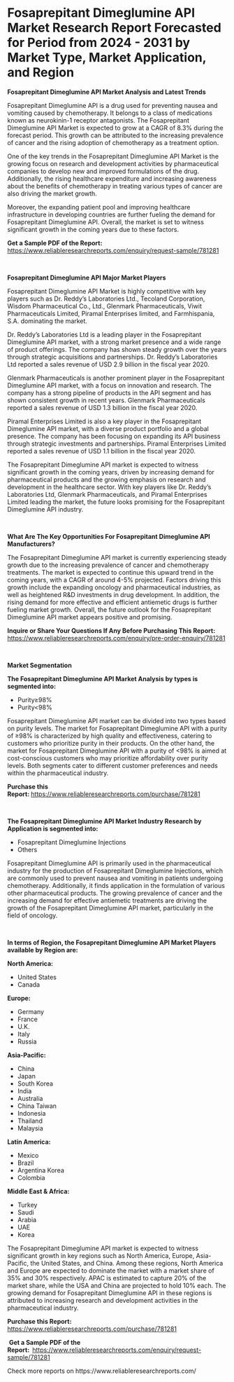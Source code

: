 <p><h1>Fosaprepitant Dimeglumine API Market Research Report Forecasted for Period from 2024 -  2031 by Market Type, Market Application, and Region</h1></p><p><strong>Fosaprepitant Dimeglumine API Market Analysis and Latest Trends</strong></p>
<p><p>Fosaprepitant Dimeglumine API is a drug used for preventing nausea and vomiting caused by chemotherapy. It belongs to a class of medications known as neurokinin-1 receptor antagonists. The Fosaprepitant Dimeglumine API Market is expected to grow at a CAGR of 8.3% during the forecast period. This growth can be attributed to the increasing prevalence of cancer and the rising adoption of chemotherapy as a treatment option. </p><p>One of the key trends in the Fosaprepitant Dimeglumine API Market is the growing focus on research and development activities by pharmaceutical companies to develop new and improved formulations of the drug. Additionally, the rising healthcare expenditure and increasing awareness about the benefits of chemotherapy in treating various types of cancer are also driving the market growth. </p><p>Moreover, the expanding patient pool and improving healthcare infrastructure in developing countries are further fueling the demand for Fosaprepitant Dimeglumine API. Overall, the market is set to witness significant growth in the coming years due to these factors.</p></p>
<p><strong>Get a Sample PDF of the Report:&nbsp;</strong> <a href="https://www.reliableresearchreports.com/enquiry/request-sample/781281">https://www.reliableresearchreports.com/enquiry/request-sample/781281</a></p>
<p>&nbsp;</p>
<p><strong>Fosaprepitant Dimeglumine API Major Market Players</strong></p>
<p><p>Fosaprepitant Dimeglumine API Market is highly competitive with key players such as Dr. Reddy’s Laboratories Ltd., Tecoland Corporation, Wisdom Pharmaceutical Co., Ltd., Glenmark Pharmaceuticals, Viwit Pharmaceuticals Limited, Piramal Enterprises limited, and Farmhispania, S.A. dominating the market. </p><p>Dr. Reddy’s Laboratories Ltd is a leading player in the Fosaprepitant Dimeglumine API market, with a strong market presence and a wide range of product offerings. The company has shown steady growth over the years through strategic acquisitions and partnerships. Dr. Reddy’s Laboratories Ltd reported a sales revenue of USD 2.9 billion in the fiscal year 2020.</p><p>Glenmark Pharmaceuticals is another prominent player in the Fosaprepitant Dimeglumine API market, with a focus on innovation and research. The company has a strong pipeline of products in the API segment and has shown consistent growth in recent years. Glenmark Pharmaceuticals reported a sales revenue of USD 1.3 billion in the fiscal year 2020.</p><p>Piramal Enterprises Limited is also a key player in the Fosaprepitant Dimeglumine API market, with a diverse product portfolio and a global presence. The company has been focusing on expanding its API business through strategic investments and partnerships. Piramal Enterprises Limited reported a sales revenue of USD 1.1 billion in the fiscal year 2020.</p><p>The Fosaprepitant Dimeglumine API market is expected to witness significant growth in the coming years, driven by increasing demand for pharmaceutical products and the growing emphasis on research and development in the healthcare sector. With key players like Dr. Reddy’s Laboratories Ltd, Glenmark Pharmaceuticals, and Piramal Enterprises Limited leading the market, the future looks promising for the Fosaprepitant Dimeglumine API industry.</p></p>
<p>&nbsp;</p>
<p><strong>What Are The Key Opportunities For Fosaprepitant Dimeglumine API Manufacturers?</strong></p>
<p><p>The Fosaprepitant Dimeglumine API market is currently experiencing steady growth due to the increasing prevalence of cancer and chemotherapy treatments. The market is expected to continue this upward trend in the coming years, with a CAGR of around 4-5% projected. Factors driving this growth include the expanding oncology and pharmaceutical industries, as well as heightened R&D investments in drug development. In addition, the rising demand for more effective and efficient antiemetic drugs is further fueling market growth. Overall, the future outlook for the Fosaprepitant Dimeglumine API market appears positive and promising.</p></p>
<p><strong>Inquire or Share Your Questions If Any Before Purchasing This Report:</strong> <a href="https://www.reliableresearchreports.com/enquiry/pre-order-enquiry/781281">https://www.reliableresearchreports.com/enquiry/pre-order-enquiry/781281</a></p>
<p>&nbsp;</p>
<p><strong>Market Segmentation</strong></p>
<p><strong>The Fosaprepitant Dimeglumine API Market Analysis by types is segmented into:</strong></p>
<p><ul><li>Purity≥98%</li><li>Purity<98%</li></ul></p>
<p><p>Fosaprepitant Dimeglumine API market can be divided into two types based on purity levels. The market for Fosaprepitant Dimeglumine API with a purity of ≥98% is characterized by high quality and effectiveness, catering to customers who prioritize purity in their products. On the other hand, the market for Fosaprepitant Dimeglumine API with a purity of <98% is aimed at cost-conscious customers who may prioritize affordability over purity levels. Both segments cater to different customer preferences and needs within the pharmaceutical industry.</p></p>
<p><strong>Purchase this Report:&nbsp;</strong><a href="https://www.reliableresearchreports.com/purchase/781281">https://www.reliableresearchreports.com/purchase/781281</a></p>
<p>&nbsp;</p>
<p><strong>The Fosaprepitant Dimeglumine API Market Industry Research by Application is segmented into:</strong></p>
<p><ul><li>Fosaprepitant Dimeglumine Injections</li><li>Others</li></ul></p>
<p><p>Fosaprepitant Dimeglumine API is primarily used in the pharmaceutical industry for the production of Fosaprepitant Dimeglumine Injections, which are commonly used to prevent nausea and vomiting in patients undergoing chemotherapy. Additionally, it finds application in the formulation of various other pharmaceutical products. The growing prevalence of cancer and the increasing demand for effective antiemetic treatments are driving the growth of the Fosaprepitant Dimeglumine API market, particularly in the field of oncology.</p></p>
<p>&nbsp;</p>
<p><strong>In terms of Region, the Fosaprepitant Dimeglumine API Market Players available by Region are:</strong></p>
<p>
    <p> <strong> North America: </strong>
        <ul>
            <li>United States</li>
            <li>Canada</li>
        </ul>
        </p> 
    <p> <strong> Europe: </strong>
        <ul>
            <li>Germany</li>
            <li>France</li>
            <li>U.K.</li>
            <li>Italy</li>
            <li>Russia</li>
        </ul>
        </p> 
    <p> <strong> Asia-Pacific: </strong>
        <ul>
            <li>China</li>
            <li>Japan</li>
            <li>South Korea</li>
            <li>India</li>
            <li>Australia</li>
            <li>China Taiwan</li>
            <li>Indonesia</li>
            <li>Thailand</li>
            <li>Malaysia</li>
        </ul>
        </p> 
    <p> <strong> Latin America: </strong>
        <ul>
            <li>Mexico</li>
            <li>Brazil</li>
            <li>Argentina Korea</li>
            <li>Colombia</li>
        </ul>
        </p> 
    <p> <strong> Middle East & Africa: </strong>
        <ul>
            <li>Turkey</li>
            <li>Saudi</li>
            <li>Arabia</li>
            <li>UAE</li>
            <li>Korea</li>
        </ul>
    </p>
    </p>
<p><p>The Fosaprepitant Dimeglumine API market is expected to witness significant growth in key regions such as North America, Europe, Asia-Pacific, the United States, and China. Among these regions, North America and Europe are expected to dominate the market with a market share of 35% and 30% respectively. APAC is estimated to capture 20% of the market share, while the USA and China are projected to hold 10% each. The growing demand for Fosaprepitant Dimeglumine API in these regions is attributed to increasing research and development activities in the pharmaceutical industry.</p></p>
<p><strong>Purchase this Report: </strong><a href="https://www.reliableresearchreports.com/purchase/781281">https://www.reliableresearchreports.com/purchase/781281</a></p>
<p>&nbsp;<strong>Get a Sample PDF of the Report:&nbsp;&nbsp;</strong><a href="https://www.reliableresearchreports.com/enquiry/request-sample/781281">https://www.reliableresearchreports.com/enquiry/request-sample/781281</a></p>
<p><strong></strong></p>
<p>Check more reports on https://www.reliableresearchreports.com/</p>